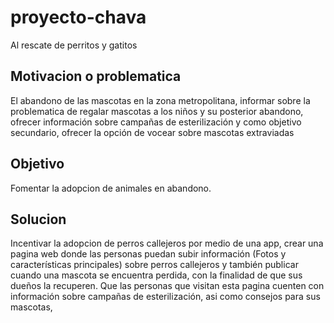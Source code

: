# proyecto-chava
Al rescate de perritos y gatitos
## Motivacion o problematica

El abandono de las mascotas en la zona metropolitana, informar sobre la problematica de regalar mascotas a los niños y su posterior abandono, ofrecer información sobre campañas de esterilización y como objetivo secundario, ofrecer la opción de vocear sobre mascotas extraviadas

## Objetivo

Fomentar la adopcion de animales en abandono.

## Solucion

Incentivar la adopcion de perros callejeros por medio de una app, crear una pagina web donde las personas puedan subir información (Fotos y características principales) sobre perros callejeros y también publicar cuando una mascota se encuentra perdida, con la finalidad de que sus dueños la recuperen. Que las personas que visitan esta pagina cuenten con información sobre campañas de esterilización, asi como consejos para sus mascotas,
